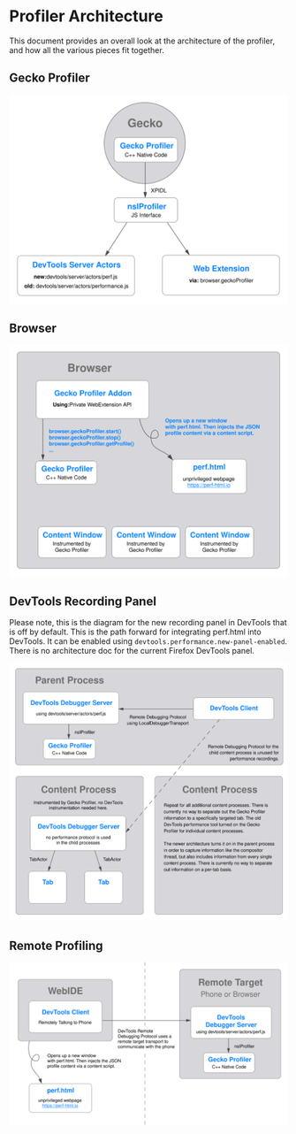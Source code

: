# Profiler Architecture

This document provides an overall look at the architecture of the profiler, and how all the various pieces fit together.

## Gecko Profiler

![Gecko Profiler diagram](images/gecko-profiler.svg)

## Browser

![Browser diagram](images/browser.svg)

## DevTools Recording Panel

Please note, this is the diagram for the new recording panel in DevTools that is off by default. This is the path forward for integrating perf.html into DevTools. It can be enabled using `devtools.performance.new-panel-enabled`. There is no architecture doc for the current Firefox DevTools panel.

![DevTools Recording Panel diagram](images/devtools-recording-panel.svg)

## Remote Profiling

![Remote Profiling diagram](images/remote-profiling.svg)
